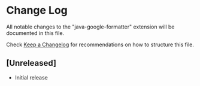 # Change Log

All notable changes to the "java-google-formatter" extension will be documented in this file.

Check [Keep a Changelog](http://keepachangelog.com/) for recommendations on how to structure this file.

## [Unreleased]

- Initial release